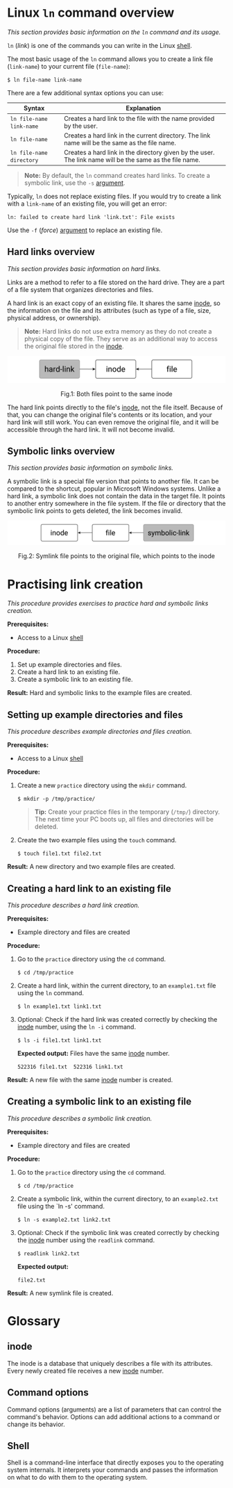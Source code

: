# Linux `ln` command overview
*This section provides basic information on the `ln` command and its usage.*

`ln` (*link*) is one of the commands you can write in the Linux [shell](#Shell).

The most basic usage of the `ln` command allows you to create a link file (`link-name`) to your current file (`file-name`):
```
$ ln file-name link-name
```
There are a few additional syntax options you can use:

|Syntax|Explanation|
| ------------- | ------------- |
|`ln file-name link-name`| Creates a hard link to the file with the name provided by the user.|
|`ln file-name`| Creates a hard link in the current directory. The link name will be the same as the file name.|
|`ln file-name directory`| Creates a hard link in the directory given by the user. The link name will be the same as the file name.|

> **Note:**
By default, the `ln` command creates hard links. To create a symbolic link, use the `-s` [argument](#command-options).

Typically, `ln` does not replace existing files. If you would try to create a link with a `link-name` of an existing file, you will get an error:
```
ln: failed to create hard link 'link.txt': File exists
```
Use the `-f` (*force*) [argument](#command-options) to replace an existing file.

## Hard links overview
*This section provides basic information on hard links.*

Links are a method to refer to a file stored on the hard drive. They are a part of a file system that organizes directories and files.

A hard link is an exact copy of an existing file. It shares the same [inode](#inode), so the information on the file and its attributes (such as type of a file, size, physical address, or ownership).

> **Note:**
Hard links do not use extra memory as they do not create a physical copy of the file. They serve as an additional way to access the original file stored in the [inode](#inode).

![hardlinks](hard.jpg?raw=true "Hard links")
<p align = "center">
Fig.1: Both files point to the same inode
</p>

The hard link points directly to the file's [inode](#inode), not the file itself. Because of that, you can change the original file's contents or its location, and your hard link will still work. You can even remove the original file, and it will be accessible through the hard link. It will not become invalid.

## Symbolic links overview
*This section provides basic information on symbolic links.*

A symbolic link is a special file version that points to another file. It can be compared to the shortcut, popular in Microsoft Windows systems. Unlike a hard link, a symbolic link does not contain the data in the target file. It points to another entry somewhere in the file system. If the file or directory that the symbolic link points to gets deleted, the link becomes invalid.

![symlinks](soft.jpg?raw=true "Symbolic links")
<p align = "center">
Fig.2: Symlink file points to the original file, which points to the inode
</p>

# Practising link creation
*This procedure provides exercises to practice hard and symbolic links creation.*

**Prerequisites:**
- Access to a Linux [shell](#Shell)

**Procedure:**
1. Set up example directories and files.
2. Create a hard link to an existing file.
3. Create a symbolic link to an existing file.

**Result:**
Hard and symbolic links to the example files are created. 

## Setting up example directories and files
*This procedure describes example directories and files creation.*

**Prerequisites:**
- Access to a Linux [shell](#Shell)

**Procedure:**
1. Create a new `practice` directory using the `mkdir` command.
    ```
    $ mkdir -p /tmp/practice/
    ```
    > **Tip:**
    Create your practice files in the temporary (`/tmp/`) directory. The next time your PC boots up, all files and directories will be deleted.

2. Create the two example files using the `touch` command.
    ```
    $ touch file1.txt file2.txt
    ```

**Result:**
A new directory and two example files are created.

## Creating a hard link to an existing file
*This procedure describes a hard link creation.*

**Prerequisites:**
- Example directory and files are created

**Procedure:**
1. Go to the `practice` directory using the `cd` command.
    ```
    $ cd /tmp/practice
    ```
2. Create a hard link, within the current directory, to an `example1.txt` file using the `ln` command.
    ```
    $ ln example1.txt link1.txt
    ```
3. Optional: Check if the hard link was created correctly by checking the [inode](#inode) number, using the `ln -i` command.
    ```
    $ ls -i file1.txt link1.txt 
    ```
    **Expected output:**
    Files have the same [inode](#inode) number.
    ```
    522316 file1.txt  522316 link1.txt
    ```

**Result:**
A new file with the same [inode](#inode) number is created.

## Creating a symbolic link to an existing file
*This procedure describes a symbolic link creation.*

**Prerequisites:**
- Example directory and files are created

**Procedure:**
1. Go to the `practice` directory using the `cd` command.
    ```
    $ cd /tmp/practice
    ```
2. Create a symbolic link, within the current directory, to an `example2.txt` file using the `ln -s' command.
    ```
    $ ln -s example2.txt link2.txt
    ```
3. Optional: Check if the symbolic link was created correctly by checking the [inode](#inode) number using the `readlink` command.
    ```
    $ readlink link2.txt
    ```
    **Expected output:**
    ```
    file2.txt
    ```

**Result:**
A new symlink file is created. 

# Glossary

## inode
The inode is a database that uniquely describes a file with its attributes. Every newly created file receives a new [inode](#inode) number.

## Command options
Command options (arguments) are a list of parameters that can control the command's behavior. Options can add additional actions to a command or change its behavior.

## Shell
Shell is a command-line interface that directly exposes you to the operating system internals. It interprets your commands and passes the information on what to do with them to the operating system.
